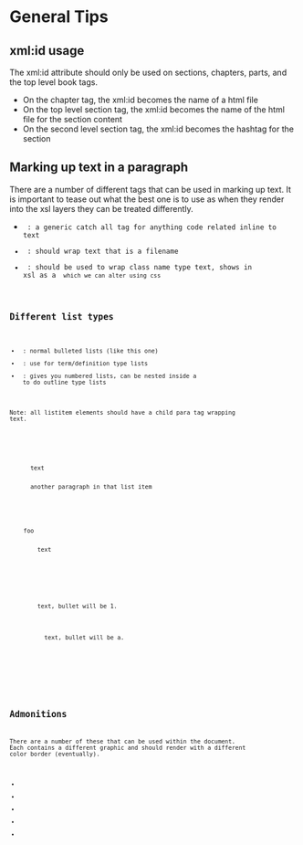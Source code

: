 # General Tips

## xml:id usage

The xml:id attribute should only be used on sections, chapters, parts, and the top level book tags.

* On the chapter tag, the xml:id becomes the name of a html file
* On the top level section tag, the xml:id becomes the name of the html file for the section content
* On the second level section tag, the xml:id becomes the hashtag for the section

## Marking up text in a paragraph

There are a number of different tags that can be used in marking up text.  It is important to tease out what the best one is to use as when they render into the xsl layers they can be treated differently.

* <code> : a generic catch all tag for anything code related inline to text
* <filename> : should wrap text that is a filename
* <classname> : should be used to wrap class name type text, shows in xsl as a <code class="classname"> which we can alter using css 

## Different list types

* <itemizedlist> : normal bulleted lists (like this one)
* <variablelist> : use for term/definition type lists
* <orderedlist> : gives you numbered lists, can be nested inside a <listitem> to do outline type lists

Note: all listitem elements should have a child para tag wrapping text.

<pre>

<itemlizedlist>
  <listitem>
    <para>
      text
    </para>
    <para>
      another paragraph in that list item
    </para>
  </listitem>
</itemlizedlist>

<variablelist>
  <varlistentry>
    <term>foo</term>
    <listitem>
      <para>
        text
      </para>
    </listitem>
  </varlistentry>
</variablelist>

<orderedlist>
  <listitem>
    <para>
    	text, bullet will be 1.
    </para>
    <orderedlist>
      <listitem>
        <para>
          text, bullet will be a.
        </para>
      </listitem>
    </orderedlist>
  </listitem>
</orderedlist>

</pre>

## Admonitions

There are a number of these that can be used within the document.  Each contains a different graphic and should render with a different color border (eventually).

* <tip> 
* <note>
* <caution>
* <warning>
* <important>
